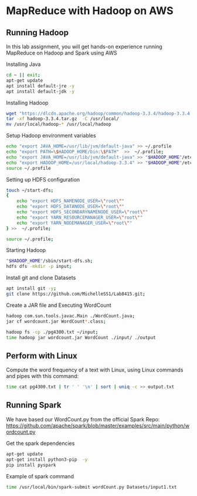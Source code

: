# MapReduce with Hadoop on AWS
## Running Hadoop

In this lab assignment, you will get hands-on experience running MapReduce on Hadoop and Spark using AWS

Installing Java
```bash
cd ~ || exit;
apt-get update
apt install default-jre -y
apt install default-jdk -y
```

Installing Hadoop

```bash
wget "https://dlcdn.apache.org/hadoop/common/hadoop-3.3.4/hadoop-3.3.4.tar.gz"
tar -xf hadoop-3.3.4.tar.gz  -C /usr/local/
mv /usr/local/hadoop-* /usr/local/hadoop
```

Setup Hadoop environment variables
```bash
echo "export JAVA_HOME=/usr/lib/jvm/default-java" >> ~/.profile
echo "export PATH=\$HADOOP_HOME/bin:\$PATH"  >>  ~/.profile;
echo "export JAVA_HOME=/usr/lib/jvm/default-java" >> "$HADOOP_HOME"/etc/hadoop/hadoop-env.sh;
echo "export HADOOP_HOME=/usr/local/hadoop-3.3.4" >> "$HADOOP_HOME"/etc/hadoop/hadoop-env.sh;
source ~/.profile
```

Setting up HDFS configuration
```bash
touch ~/start-dfs;
{
    echo "export HDFS_NAMENODE_USER=\"root\""
    echo "export HDFS_DATANODE_USER=\"root\""
    echo "export HDFS_SECONDARYNAMENODE_USER=\"root\""
    echo "export YARN_RESOURCEMANAGER_USER=\"root\""
    echo "export YARN_NODEMANAGER_USER=\"root\""  
} >>  ~/.profile;

source ~/.profile;
```

Starting Hadoop
```bash
"$HADOOP_HOME"/sbin/start-dfs.sh;
hdfs dfs -mkdir -p input;
```

Install git and clone Datasets
```bash
apt install git -y;
git clone https://github.com/MichelleSS1/Lab8415.git;
```

Create a JAR file and Executing WordCount
```bash
hadoop com.sun.tools.javac.Main ./WordCount.java;
jar cf wordcount.jar WordCount*.class;

hadoop fs -cp ./pg4300.txt ~/input;
time hadoop jar wordcount.jar WordCount ./input/ ./output
```


## Perform with Linux 

Compute the word frequency of a text with Linux, using Linux commands and pipes with this command:
```bash
time cat pg4300.txt | tr ' ' '\n' | sort | uniq -c >> output.txt
```


## Running Spark
We have based our WordCount.py from the official Spark Repo:
<https://github.com/apache/spark/blob/master/examples/src/main/python/wordcount.py>



Get the spark dependencies
```bash
apt-get update
apt-get install python3-pip  -y
pip install pyspark
```

Example of spark command
```bash
time /usr/local/bin/spark-submit wordCount.py Datasets/input1.txt
```